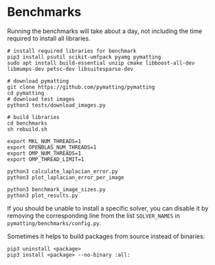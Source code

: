 # Benchmarks

Running the benchmarks will take about a day, not including the time required to install all libraries.

```
# install required libraries for benchmark
pip3 install psutil scikit-umfpack pyamg pymatting
sudo apt install build-essential unzip cmake libboost-all-dev libmumps-dev petsc-dev libsuitesparse-dev

# download pymatting
git clone https://github.com/pymatting/pymatting
cd pymatting
# download test images
python3 tests/download_images.py

# build libraries
cd benchmarks
sh rebuild.sh

export MKL_NUM_THREADS=1
export OPENBLAS_NUM_THREADS=1
export OMP_NUM_THREADS=1
export OMP_THREAD_LIMIT=1

python3 calculate_laplacian_error.py
python3 plot_laplacian_error_per_image

python3 benchmark_image_sizes.py
python3 plot_results.py
```

If you should be unable to install a specific solver, you can disable it by removing the corresponding line from the list `SOLVER_NAMES` in `pymatting/benchmarks/config.py`.

Sometimes it helps to build packages from source instead of binaries:

```
pip3 uninstall <package>
pip3 install <package> --no-binary :all:
```
